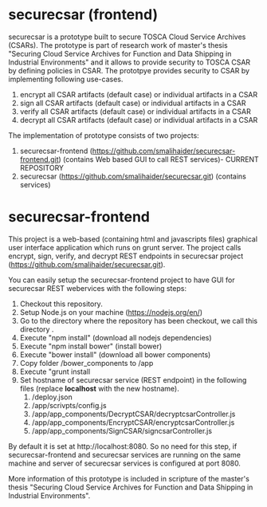 # securecsar (frontend)

securecsar is a prototype built to secure TOSCA Cloud Service Archives (CSARs). The prototype is part of research work of master's thesis "Securing Cloud Service Archives for Function and Data Shipping in Industrial Environments" and it allows to provide security to TOSCA CSAR by defining policies in CSAR. The prototpye provides security to CSAR by implementing following use-cases.

1. encrypt all CSAR artifacts (default case) or individual artifacts in a CSAR
1. sign all CSAR artifacts (default case) or individual artifacts in a CSAR
1. verify all CSAR artifacts (default case) or individual artifacts in a CSAR
1. decrypt all CSAR artifacts (default case) or individual artifacts in a CSAR

The implementation of prototype consists of two projects:
1. securecsar-frontend (https://github.com/smalihaider/securecsar-frontend.git) (contains Web based GUI to call REST services)- CURRENT REPOSITORY
1. securecsar (https://github.com/smalihaider/securecsar.git) (contains services)

# securecsar-frontend
This project is a web-based (containing html and javascripts files) graphical user interface application which runs on grunt server. The project calls encrypt, sign, verify, and decrypt REST endpoints in securecsar project (https://github.com/smalihaider/securecsar.git).

You can easily setup the securecsar-frontend project to have GUI for securecsar REST webervices with the following steps:

1. Checkout this repository.
1. Setup Node.js on your machine (https://nodejs.org/en/)
1. Go to the directory where the repository has been checkout, we call this directory <securecscar-frontend>.
1. Execute "npm install" (download all nodejs dependencies)
1. Execute "npm install bower" (install bower)
1. Execute "bower install" (download all bower components)
1. Copy folder <securecscar-frontend>/bower_components to <securecscar-frontend>/app
1. Execute "grunt install
1. Set hostname of securecsar service (REST endpoint) in the following files (replace **localhost** with the new hostname). 
   1. <securecscar-frontend>/deploy.json
   1. <securecscar-frontend>/app/scrivpts/config.js
   1. <securecscar-frontend>/app/app_components/DecryptCSAR/decryptcsarController.js
   1. <securecscar-frontend>/app/app_components/EncryptCSAR/encryptcsarController.js
   1. <securecscar-frontend>/app/app_components/SignCSAR/signcsarController.js

By default it is set at http://localhost:8080. So no need for this step, if securecsar-frontend and securecsar services are running on the same machine and server of securecsar services is configured at port 8080.

More information of this prototype is included in scripture of the master's thesis "Securing Cloud Service Archives for Function and Data Shipping in Industrial Environments".
